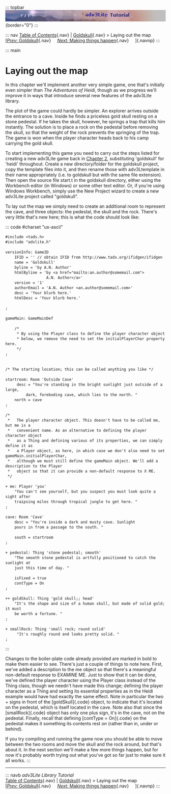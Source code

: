 ::: topbar
![](topbar.jpg){border="0"}
:::

::: nav
[Table of Contents](toc.htm){.nav} \| [Goldskull](goldskull.htm){.nav}
\> Laying out the map\
[[*Prev:* Goldskull](goldskull.htm){.nav}     [*Next:* Making things
happen](making.htm){.nav}     ]{.navnp}
:::

::: main
# Laying out the map

In this chapter we\'ll implement another very simple game, one that\'s
initially even simpler than *The Adventures of Heidi*, though as we
progress we\'ll improve it in ways that introduce several new features
of the adv3Lite library.

The plot of the game could hardly be simpler. An explorer arrives
outside the entrance to a cave. Inside he finds a priceless gold skull
resting on a stone pedestal. If he takes the skull, however, he springs
a trap that kills him instantly. The solution is to place a rock on the
pedestal before removing the skull, so that the weight of the rock
prevents the springing of the trap. The game is won when the player
character heads back to his camp carrying the gold skull.

To start implementing this game you need to carry out the steps listed
for creating a new adv3Lite game back in [Chapter 2](setting.htm),
substituting \'goldskull\' for \'heidi\' throughout. Create a new
directory/folder for the goldskull project, copy the template files into
it, and then rename those with adv3Ltemplate in their name appropriately
(i.e. to goldskull but with the same file extension). Then open the
source file start.t in the goldskull directory, either using the
Workbench editor (in Windows) or some other text editor. Or, if you\'re
using Windows Workbench, simply use the New Project wizard to create a
new adv3Lite project called \"goldskull\".

To lay out the map we simply need to create an additional room to
represent the cave, and three objects: the pedestal, the skull and the
rock. There\'s very little that\'s new here; this is what the code
should look like:

::: code
    #charset "us-ascii"

    #include <tads.h>
    #include "advlite.h"

    versionInfo: GameID
        IFID = '' // obtain IFID from http://www.tads.org/ifidgen/ifidgen
        name = 'Goldskull'
        byline = 'by A.N. Author'
        htmlByline = 'by <a href="mailto:an.author@somemail.com">
                      A.N. Author</a>'
        version = '1'
        authorEmail = 'A.N. Author <an.author@somemail.com>'
        desc = 'Your blurb here.'
        htmlDesc = 'Your blurb here.'    
        
    ;

    gameMain: GameMainDef    
         
        /* 
         * By using the Player class to define the player character object 
         * below, we remove the need to set the initialPlayerChar property here.
         */
    ;


    /* The starting location; this can be called anything you like */

    startroom: Room 'Outside Cave'
         desc = "You're standing in the bright sunlight just outside of a large,
             dark, foreboding cave, which lies to the north. " 
        north = cave 
    ;

    /* 
     *   The player character object. This doesn't have to be called me, but me is a
     *   convenient name. As an alternative to defining the player character object
     *   as a Thing and defining various of its properties, we can simply define it as
     *   a Player object, as here, in which case we don't also need to set gameMain.initialPlayerChar, 
     *   although we must still define the gameMain object. We'll add a description to the Player
     *   object so that it can provide a non-default response to X ME. 
     */

    + me: Player 'you'   
        "You can't see yourself, but you suspect you must look quite a sight after
        traipsing miles through tropical jungle to get here. "      
    ;

    cave: Room 'Cave'    
        desc = "You're inside a dark and musty cave. Sunlight 
        pours in from a passage to the south. " 

        south = startroom 
    ;

    + pedestal: Thing 'stone pedestal; smooth'
        "The smooth stone pedestal is artfully positioned to catch the sunlight at
        just this time of day. "
        
        isFixed = true
        contType = On
    ;

    ++ goldSkull: Thing 'gold skull;; head'
        "It's the shape and size of a human skull, but made of solid gold; it must
        be worth a fortune. "
    ;

    + smallRock: Thing 'small rock; round solid'
         "It's roughly round and looks pretty solid. "
    ;
:::

Changes to the boiler-plate code already provided are marked in bold to
make them easier to see. There\'s just a couple of things to note here.
First, we\'ve added a description to the me object so that there\'s a
meaningful non-default response to EXAMINE ME. Just to show that it can
be done, we\'ve defined the player character using the Player class
instead of the Thing class, though we needn\'t have made this change;
defining the player character as a Thing and setting its essential
properties as in the Heidi example would have had exactly the same
effect. Note in particular the two + signs in front of the
[goldSkull]{.code} object, to indicate that it\'s located on the
pedestal, which is itself located in the cave. Note also that since the
[smallRock]{.code} object has only one plus sign, it\'s in the cave, not
on the pedestal. Finally, recall that defining [contType = On]{.code} on
the pedestal makes it something its contents rest *on* (rather than in,
under or behind).

If you try compiling and running the game now you should be able to move
between the two rooms and move the skull and the rock around, but
that\'s about it. In the next section we\'ll make a few more things
happen, but for now it\'s probably worth trying out what you\'ve got so
far just to make sure it all works.
:::

------------------------------------------------------------------------

::: navb
*adv3Lite Library Tutorial*\
[Table of Contents](toc.htm){.nav} \| [Goldskull](goldskull.htm){.nav}
\> Laying out the map\
[[*Prev:* Goldskull](goldskull.htm){.nav}     [*Next:* Making things
happen](making.htm){.nav}     ]{.navnp}
:::
